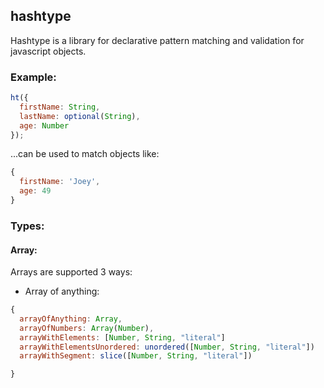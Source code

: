 ## hashtype

Hashtype is a library for declarative pattern matching and
validation for javascript objects.


### Example:

```javascript
ht({
  firstName: String,
  lastName: optional(String),
  age: Number
});
```

...can be used to match objects like:
```javascript
{
  firstName: 'Joey',
  age: 49
}

```


### Types:

#### Array:

Arrays are supported 3 ways:

* Array of anything:

```javascript
{
  arrayOfAnything: Array,
  arrayOfNumbers: Array(Number),
  arrayWithElements: [Number, String, "literal"]
  arrayWithElementsUnordered: unordered([Number, String, "literal"])
  arrayWithSegment: slice([Number, String, "literal"])

}
```

#####


